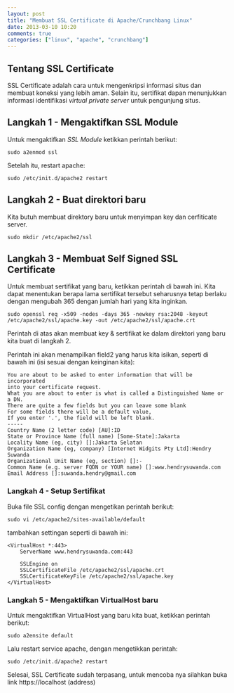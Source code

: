 ```yaml
---
layout: post
title: "Membuat SSL Certificate di Apache/Crunchbang Linux"
date: 2013-03-10 10:20
comments: true
categories: ["linux", "apache", "crunchbang"]
---
```


## Tentang SSL Certificate

SSL Certificate adalah cara untuk mengenkripsi informasi situs dan membuat koneksi yang lebih aman. Selain itu, sertifikat dapan menunjukkan informasi identifikasi *virtual private server* untuk pengunjung situs. 

## Langkah 1 - Mengaktifkan SSL Module

Untuk mengaktifkan *SSL Module* ketikkan perintah berikut:

```
sudo a2enmod ssl
```

Setelah itu, restart apache:

```
sudo /etc/init.d/apache2 restart
```

## Langkah 2 - Buat direktori baru

Kita butuh membuat direktory baru untuk menyimpan key dan cerfiticate server.

```
sudo mkdir /etc/apache2/ssl
```

## Langkah 3 - Membuat Self Signed SSL Certificate

Untuk membuat sertifikat yang baru, ketikkan perintah di bawah ini. Kita dapat menentukan berapa lama sertifikat tersebut seharusnya tetap berlaku dengan mengubah 365 dengan jumlah hari yang kita inginkan.

```
sudo openssl req -x509 -nodes -days 365 -newkey rsa:2048 -keyout /etc/apache2/ssl/apache.key -out /etc/apache2/ssl/apache.crt

```

Perintah di atas akan membuat key & sertifikat ke dalam direktori yang baru kita buat di langkah 2.

Perintah ini akan menampilkan field2 yang harus kita isikan, seperti di bawah ini (isi sesuai dengan keinginan kita):

```
You are about to be asked to enter information that will be incorporated
into your certificate request.
What you are about to enter is what is called a Distinguished Name or a DN.
There are quite a few fields but you can leave some blank
For some fields there will be a default value,
If you enter '.', the field will be left blank.
-----
Country Name (2 letter code) [AU]:ID
State or Province Name (full name) [Some-State]:Jakarta
Locality Name (eg, city) []:Jakarta Selatan
Organization Name (eg, company) [Internet Widgits Pty Ltd]:Hendry Suwanda
Organizational Unit Name (eg, section) []:-
Common Name (e.g. server FQDN or YOUR name) []:www.hendrysuwanda.com
Email Address []:suwanda.hendry@gmail.com

```

### Langkah 4 - Setup Sertifikat

Buka file SSL config dengan mengetikan perintah berikut:

```
sudo vi /etc/apache2/sites-available/default
```

tambahkan settingan seperti di bawah ini:

```
<VirtualHost *:443>
	ServerName www.hendrysuwanda.com:443

	SSLEngine on
	SSLCertificateFile /etc/apache2/ssl/apache.crt
	SSLCertificateKeyFile /etc/apache2/ssl/apache.key
</VirtualHost>
```

### Langkah 5 - Mengaktifkan VirtualHost baru

Untuk mengaktifkan VirtualHost yang baru kita buat, ketikkan perintah berikut:

```
sudo a2ensite default
```

Lalu restart service apache, dengan mengetikkan perintah:

```
sudo /etc/init.d/apache2 restart
```

Selesai, SSL Certificate sudah terpasang, untuk mencoba nya silahkan buka link https://localhost (address)